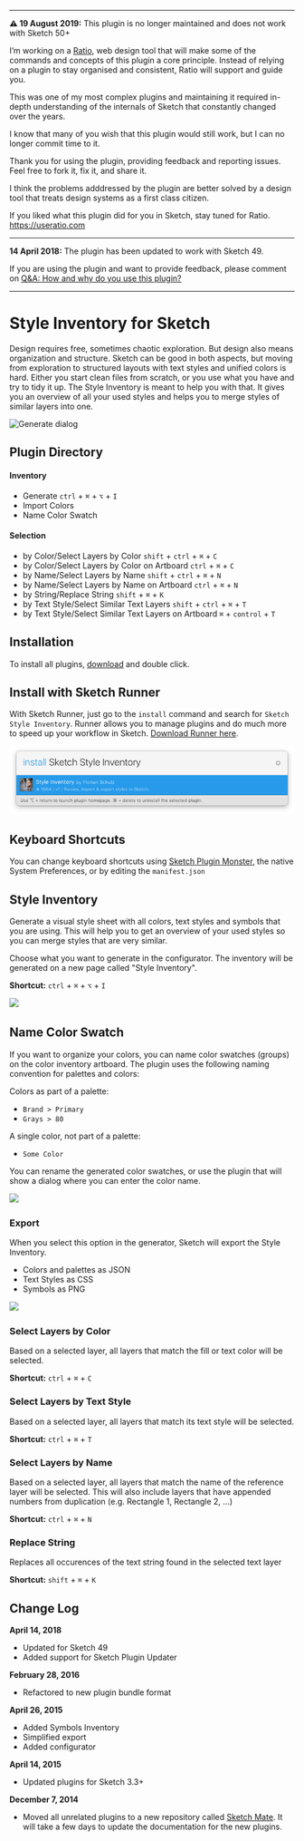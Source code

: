 *****
**⚠️ 19 August 2019:** This plugin is no longer maintained and does not work with Sketch 50+

I’m working on a [Ratio](https://useratio.com), web design tool that will make some of the commands and concepts of this plugin a core principle. Instead of relying on a plugin to stay organised and consistent, Ratio will support and guide you. 

This was one of my most complex plugins and maintaining it required in-depth understanding of the internals of Sketch that constantly changed over the years.

I know that many of you wish that this plugin would still work, but I can no longer commit time to it. 

Thank you for using the plugin, providing feedback and reporting issues. Feel free to fork it, fix it, and share it. 

I think the problems adddressed by the plugin are better solved by a design tool that treats design systems as a first class citizen.

If you liked what this plugin did for you in Sketch, stay tuned for Ratio. 
https://useratio.com


*****
**14 April 2018:** The plugin has been updated to work with Sketch 49.

If you are using the plugin and want to provide feedback, please comment on [Q&A: How and why do you use this plugin?](https://github.com/getflourish/Sketch-Style-Inventory/issues/94)

*****

# Style Inventory for Sketch

Design requires free, sometimes chaotic exploration. But design also means organization and structure. Sketch can be good in both aspects, but moving from exploration to structured layouts with text styles and unified colors is hard. Either you start clean files from scratch, or you use what you have and try to tidy it up. The Style Inventory is meant to help you with that. It gives you an overview of all your used styles and helps you to merge styles of similar layers into one.

![Generate dialog](http://f.cl.ly/items/3944230o3a0V1u2u463t/export%20metadata.gif)

## Plugin Directory

#### Inventory
* Generate `ctrl` + `⌘` + `⌥` + `I`
* Import Colors
* Name Color Swatch

#### Selection
* by Color/Select Layers by Color `shift` + `ctrl` + `⌘` + `C`
* by Color/Select Layers by Color on Artboard `ctrl` + `⌘` + `C`
* by Name/Select Layers by Name `shift` + `ctrl` + `⌘` + `N`
* by Name/Select Layers by Name on Artboard `ctrl` + `⌘` + `N`
* by String/Replace String `shift` + `⌘` + `K`
* by Text Style/Select Similar Text Layers `shift` + `ctrl` + `⌘` + `T`
* by Text Style/Select Similar Text Layers on Artboard `⌘` + `control` + `T`


## Installation

To install all plugins, [download](https://github.com/getflourish/Sketch-Style-Inventory/archive/master.zip) and double click.

## Install with Sketch Runner
With Sketch Runner, just go to the `install` command and search for `Sketch Style Inventory`. Runner allows you to manage plugins and do much more to speed up your workflow in Sketch. [Download Runner here](http://www.sketchrunner.com).

![Install with Sketch Runner](sketch-style-inventory-runner.png)

## Keyboard Shortcuts

You can change keyboard shortcuts using [Sketch Plugin Monster](https://github.com/PeachScript/sketch-plugin-monster), the native System Preferences, or by editing the `manifest.json`

## Style Inventory
Generate a visual style sheet with all colors, text styles and symbols that you are using. This will help you to get an overview of your used styles so you can merge styles that are very similar.

Choose what you want to generate in the configurator. The inventory will be generated on a new page called "Style Inventory".

**Shortcut:** `ctrl` + `⌘` + `⌥` + `I`

![](https://dzwonsemrish7.cloudfront.net/items/3T0W380P081I1a1E422N/Bildschirmfoto%202018-04-14%20um%2012.12.59.png)


## Name Color Swatch
If you want to organize your colors, you can name color swatches (groups) on the color inventory artboard. The plugin uses the following naming convention for palettes and colors:

Colors as part of a palette:

- `Brand > Primary`
- `Grays > 80`

A single color, not part of a palette:

- `Some Color`

You can rename the generated color swatches, or use the plugin that will show a dialog where you can enter the color name.

![](https://dzwonsemrish7.cloudfront.net/items/1i2J142t2L1I3o250S09/Bildschirmfoto%202018-04-14%20um%2012.11.38.png)

### Export

When you select this option in the generator, Sketch will export the Style Inventory.

- Colors and palettes as JSON
- Text Styles as CSS
- Symbols as PNG

![](https://dzwonsemrish7.cloudfront.net/items/0d2R2j0Q3m0f2F3y1T1x/Bildschirmfoto%202018-04-14%20um%2012.09.32.png)

### Select Layers by Color

Based on a selected layer, all layers that match the fill or text color will be selected.

**Shortcut:** `ctrl` + `⌘` + `C`

### Select Layers by Text Style

Based on a selected layer, all layers that match its text style will be selected.

**Shortcut:** `ctrl` + `⌘` + `T`


### Select Layers by Name

Based on a selected layer, all layers that match the name of the reference layer will be selected. This will also include layers that have appended numbers from duplication (e.g. Rectangle 1, Rectangle 2, …)

**Shortcut:** `ctrl` + `⌘` + `N`

### Replace String

Replaces all occurences of the text string found in the selected text layer

**Shortcut:** `shift` + `⌘` + `K`


## Change Log

**April 14, 2018**
* Updated for Sketch 49
* Added support for Sketch Plugin Updater

**February 28, 2016**
* Refactored to new plugin bundle format

**April 26, 2015**
* Added Symbols Inventory
* Simplified export
* Added configurator

**April 14, 2015**
* Updated plugins for Sketch 3.3+

**December 7, 2014**
* Moved all unrelated plugins to a new repository called [Sketch Mate](https://github.com/getflourish/Sketch-Mate). It will take a few days to update the documentation for the new plugins.
